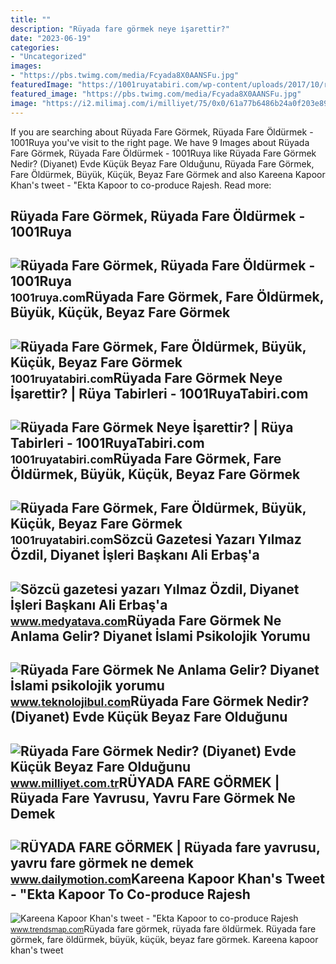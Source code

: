 ```yaml
---
title: ""
description: "Rüyada fare görmek neye i̇şarettir?"
date: "2023-06-19"
categories:
- "Uncategorized"
images:
- "https://pbs.twimg.com/media/Fcyada8X0AANSFu.jpg"
featuredImage: "https://1001ruyatabiri.com/wp-content/uploads/2017/10/ruyada-fare-gormek-ne-demek-fare-yemek-fare-oldurmek-fare-kovalamak1001ruya-tabirleri.jpg"
featured_image: "https://pbs.twimg.com/media/Fcyada8X0AANSFu.jpg"
image: "https://i2.milimaj.com/i/milliyet/75/0x0/61a77b6486b24a0f203e89bd.jpg"
---
```


If you are searching about Rüyada Fare Görmek, Rüyada Fare Öldürmek - 1001Ruya you've visit to the right page. We have 9 Images about Rüyada Fare Görmek, Rüyada Fare Öldürmek - 1001Ruya like Rüyada Fare Görmek Nedir? (Diyanet) Evde Küçük Beyaz Fare Olduğunu, Rüyada Fare Görmek, Fare Öldürmek, Büyük, Küçük, Beyaz Fare Görmek and also Kareena Kapoor Khan's tweet - "Ekta Kapoor to co-produce Rajesh. Read more:

Rüyada Fare Görmek, Rüyada Fare Öldürmek - 1001Ruya
---------------------------------------------------

 ![Rüyada Fare Görmek, Rüyada Fare Öldürmek - 1001Ruya](https://1001ruya.com/wp-content/uploads/RUYADA-FARE-GORMEK-Ruyada-fare-yavrusu-yavru-fare-gormek-ne-demek-diyanet.jpg) <small>1001ruya.com</small>Rüyada Fare Görmek, Fare Öldürmek, Büyük, Küçük, Beyaz Fare Görmek
------------------------------------------------------------------

 ![Rüyada Fare Görmek, Fare Öldürmek, Büyük, Küçük, Beyaz Fare Görmek](https://1001ruyatabiri.com/wp-content/uploads/2019/12/ruyada-fare-gormek-fare-oldurmek-beyaz-fare-gormek-buyuk-fare-siyah-fare-gormek-fare-yemek-fare-isirmasi-1001ruyatabiri-diyanet.jpg?v=1576778754) <small>1001ruyatabiri.com</small>Rüyada Fare Görmek Neye İşarettir? | Rüya Tabirleri - 1001RuyaTabiri.com
------------------------------------------------------------------------

 ![Rüyada Fare Görmek Neye İşarettir? | Rüya Tabirleri - 1001RuyaTabiri.com](https://1001ruyatabiri.com/wp-content/uploads/2017/10/ruyada-fare-gormek-ne-demek-fare-yemek-fare-oldurmek-fare-kovalamak1001ruya-tabirleri.jpg) <small>1001ruyatabiri.com</small>Rüyada Fare Görmek, Fare Öldürmek, Büyük, Küçük, Beyaz Fare Görmek
------------------------------------------------------------------

 ![Rüyada Fare Görmek, Fare Öldürmek, Büyük, Küçük, Beyaz Fare Görmek](https://1001ruyatabiri.com/wp-content/uploads/2019/12/ruyada-fare-gormek-yavru-fare-gormek-fare-yavrusu-buyuk-fare-gormek-fare-isirmasi-saldirisi-siyah-beyaz-fare-1001ruyatabiri-diyanet.jpg) <small>1001ruyatabiri.com</small>Sözcü Gazetesi Yazarı Yılmaz Özdil, Diyanet İşleri Başkanı Ali Erbaş'a
----------------------------------------------------------------------

 ![Sözcü gazetesi yazarı Yılmaz Özdil, Diyanet İşleri Başkanı Ali Erbaş'a](https://img.medyatava.com/rcman/Cw1280h720q95gc/storage/files/images/2021/09/11/diyanet-isleri-pZmJ_cover.jpg) <small>www.medyatava.com</small>Rüyada Fare Görmek Ne Anlama Gelir? Diyanet İslami Psikolojik Yorumu
--------------------------------------------------------------------

 ![Rüyada Fare Görmek Ne Anlama Gelir? Diyanet İslami psikolojik yorumu](https://cdn.teknolojibul.com/wp-content/uploads/2022/12/27234357/Ruyada-Fare-Gormek.jpg) <small>www.teknolojibul.com</small>Rüyada Fare Görmek Nedir? (Diyanet) Evde Küçük Beyaz Fare Olduğunu
------------------------------------------------------------------

 ![Rüyada Fare Görmek Nedir? (Diyanet) Evde Küçük Beyaz Fare Olduğunu](https://i2.milimaj.com/i/milliyet/75/0x0/61a77b6486b24a0f203e89bd.jpg) <small>www.milliyet.com.tr</small>RÜYADA FARE GÖRMEK | Rüyada Fare Yavrusu, Yavru Fare Görmek Ne Demek
--------------------------------------------------------------------

 ![RÜYADA FARE GÖRMEK | Rüyada fare yavrusu, yavru fare görmek ne demek](https://s1.dmcdn.net/v/SmtGX1Zl2RAIYAeqg/x720) <small>www.dailymotion.com</small>Kareena Kapoor Khan's Tweet - "Ekta Kapoor To Co-produce Rajesh
---------------------------------------------------------------

 ![Kareena Kapoor Khan's tweet - "Ekta Kapoor to co-produce Rajesh](https://pbs.twimg.com/media/Fcyada8X0AANSFu.jpg) <small>www.trendsmap.com</small>Rüyada fare görmek, rüyada fare öldürmek. Rüyada fare görmek, fare öldürmek, büyük, küçük, beyaz fare görmek. Kareena kapoor khan's tweet
